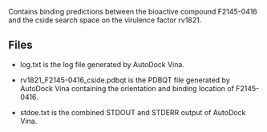 Contains binding predictions between the bioactive compound F2145-0416 and the cside search space on the virulence factor rv1821.

## Files

- log.txt is the log file generated by AutoDock Vina.

- rv1821_F2145-0416_cside.pdbqt is the PDBQT file generated by AutoDock Vina containing the orientation and binding location of F2145-0416.

- stdoe.txt is the combined STDOUT and STDERR output of AutoDock Vina.

